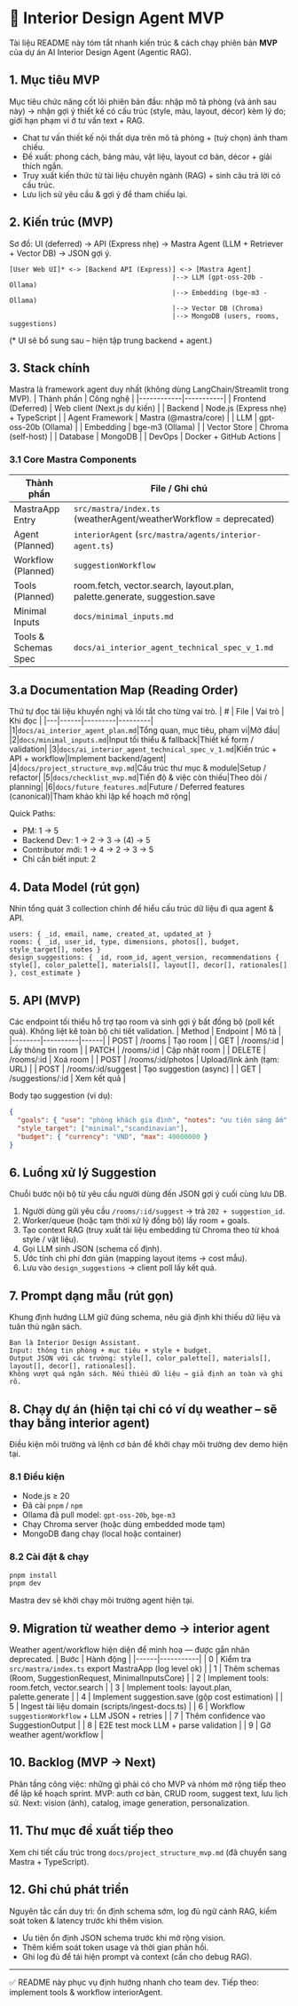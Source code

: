 # 🧭 Interior Design Agent MVP

Tài liệu README này tóm tắt nhanh kiến trúc & cách chạy phiên bản **MVP** của dự án AI Interior Design Agent (Agentic RAG).

## 1. Mục tiêu MVP
Mục tiêu chức năng cốt lõi phiên bản đầu: nhập mô tả phòng (và ảnh sau này) -> nhận gợi ý thiết kế có cấu trúc (style, màu, layout, décor) kèm lý do; giới hạn phạm vi ở tư vấn text + RAG.
- Chat tư vấn thiết kế nội thất dựa trên mô tả phòng + (tuỳ chọn) ảnh tham chiếu.
- Đề xuất: phong cách, bảng màu, vật liệu, layout cơ bản, décor + giải thích ngắn.
- Truy xuất kiến thức từ tài liệu chuyên ngành (RAG) + sinh câu trả lời có cấu trúc.
- Lưu lịch sử yêu cầu & gợi ý để tham chiếu lại.

## 2. Kiến trúc (MVP)
Sơ đồ: UI (deferred) → API (Express nhẹ) → Mastra Agent (LLM + Retriever + Vector DB) → JSON gợi ý.
```
[User Web UI]* <-> [Backend API (Express)] <-> [Mastra Agent]
                                         |--> LLM (gpt-oss-20b - Ollama)
                                         |--> Embedding (bge-m3 - Ollama)
                                         |--> Vector DB (Chroma)
                                         |--> MongoDB (users, rooms, suggestions)
```
(* UI sẽ bổ sung sau – hiện tập trung backend + agent.)

## 3. Stack chính
Mastra là framework agent duy nhất (không dùng LangChain/Streamlit trong MVP).
| Thành phần | Công nghệ |
|------------|-----------|
| Frontend (Deferred) | Web client (Next.js dự kiến) |
| Backend | Node.js (Express nhẹ) + TypeScript |
| Agent Framework | Mastra (@mastra/core) |
| LLM | gpt-oss-20b (Ollama) |
| Embedding | bge-m3 (Ollama) |
| Vector Store | Chroma (self-host) |
| Database | MongoDB |
| DevOps | Docker + GitHub Actions |

### 3.1 Core Mastra Components
| Thành phần | File / Ghi chú |
|------------|---------------|
| MastraApp Entry | `src/mastra/index.ts` (weatherAgent/weatherWorkflow = deprecated) |
| Agent (Planned) | `interiorAgent` (`src/mastra/agents/interior-agent.ts`) |
| Workflow (Planned) | `suggestionWorkflow` |
| Tools (Planned) | room.fetch, vector.search, layout.plan, palette.generate, suggestion.save |
| Minimal Inputs | `docs/minimal_inputs.md` |
| Tools & Schemas Spec | `docs/ai_interior_agent_technical_spec_v_1.md` |

## 3.a Documentation Map (Reading Order)
Thứ tự đọc tài liệu khuyến nghị và lối tắt cho từng vai trò.
| # | File | Vai trò | Khi đọc |
|---|------|---------|---------|
|1|`docs/ai_interior_agent_plan.md`|Tổng quan, mục tiêu, phạm vi|Mở đầu|
|2|`docs/minimal_inputs.md`|Input tối thiểu & fallback|Thiết kế form / validation|
|3|`docs/ai_interior_agent_technical_spec_v_1.md`|Kiến trúc + API + workflow|Implement backend/agent|
|4|`docs/project_structure_mvp.md`|Cấu trúc thư mục & module|Setup / refactor|
|5|`docs/checklist_mvp.md`|Tiến độ & việc còn thiếu|Theo dõi / planning|
|6|`docs/future_features.md`|Future / Deferred features (canonical)|Tham khảo khi lập kế hoạch mở rộng|

Quick Paths:
- PM: 1 → 5
- Backend Dev: 1 → 2 → 3 → (4) → 5
- Contributor mới: 1 → 4 → 2 → 3 → 5
- Chỉ cần biết input: 2


## 4. Data Model (rút gọn)
Nhìn tổng quát 3 collection chính để hiểu cấu trúc dữ liệu đi qua agent & API.
```
users: { _id, email, name, created_at, updated_at }
rooms: { _id, user_id, type, dimensions, photos[], budget, style_target[], notes }
design_suggestions: { _id, room_id, agent_version, recommendations { style[], color_palette[], materials[], layout[], decor[], rationales[] }, cost_estimate }
```

## 5. API (MVP)
Các endpoint tối thiểu hỗ trợ tạo room và sinh gợi ý bất đồng bộ (poll kết quả). Không liệt kê toàn bộ chi tiết validation.
| Method | Endpoint | Mô tả |
|--------|----------|------|
| POST | /rooms | Tạo room |
| GET | /rooms/:id | Lấy thông tin room |
| PATCH | /rooms/:id | Cập nhật room |
| DELETE | /rooms/:id | Xoá room |
| POST | /rooms/:id/photos | Upload/link ảnh (tạm: URL) |
| POST | /rooms/:id/suggest | Tạo suggestion (async) |
| GET | /suggestions/:id | Xem kết quả |

Body tạo suggestion (ví dụ):
```json
{
  "goals": { "use": "phòng khách gia đình", "notes": "ưu tiên sáng ấm" },
  "style_target": ["minimal","scandinavian"],
  "budget": { "currency": "VND", "max": 40000000 }
}
```

## 6. Luồng xử lý Suggestion
Chuỗi bước nội bộ từ yêu cầu người dùng đến JSON gợi ý cuối cùng lưu DB.
1. Người dùng gửi yêu cầu `/rooms/:id/suggest` → trả `202 + suggestion_id`.
2. Worker/queue (hoặc tạm thời xử lý đồng bộ) lấy room + goals.
3. Tạo context RAG (truy xuất tài liệu embedding từ Chroma theo từ khoá style / vật liệu).
4. Gọi LLM sinh JSON (schema cố định).
5. Ước tính chi phí đơn giản (mapping layout items → cost mẫu).
6. Lưu vào `design_suggestions` → client poll lấy kết quả.

## 7. Prompt dạng mẫu (rút gọn)
Khung định hướng LLM giữ đúng schema, nêu giả định khi thiếu dữ liệu và tuân thủ ngân sách.
```
Bạn là Interior Design Assistant.
Input: thông tin phòng + mục tiêu + style + budget.
Output JSON với các trường: style[], color_palette[], materials[], layout[], decor[], rationales[].
Không vượt quá ngân sách. Nếu thiếu dữ liệu → giả định an toàn và ghi rõ.
```

## 8. Chạy dự án (hiện tại chỉ có ví dụ weather – sẽ thay bằng interior agent)
Điều kiện môi trường và lệnh cơ bản để khởi chạy môi trường dev demo hiện tại.
### 8.1 Điều kiện
- Node.js ≥ 20
- Đã cài `pnpm` / `npm`
- Ollama đã pull model: `gpt-oss-20b`, `bge-m3`
- Chạy Chroma server (hoặc dùng embedded mode tạm)
- MongoDB đang chạy (local hoặc container)

### 8.2 Cài đặt & chạy
```bash
pnpm install
pnpm dev
```
Mastra dev sẽ khởi chạy môi trường agent hiện tại.

## 9. Migration từ weather demo → interior agent
Weather agent/workflow hiện diện để minh hoạ — được gắn nhãn deprecated.
| Bước | Hành động |
|------|-----------|
| 0 | Kiểm tra `src/mastra/index.ts` export MastraApp (log level ok) |
| 1 | Thêm schemas (Room, SuggestionRequest, MinimalInputsCore) |
| 2 | Implement tools: room.fetch, vector.search |
| 3 | Implement tools: layout.plan, palette.generate |
| 4 | Implement suggestion.save (gộp cost estimation) |
| 5 | Ingest tài liệu domain (scripts/ingest-docs.ts) |
| 6 | Workflow `suggestionWorkflow` + LLM JSON + retries |
| 7 | Thêm confidence vào SuggestionOutput |
| 8 | E2E test mock LLM + parse validation |
| 9 | Gỡ weather agent/workflow |

## 10. Backlog (MVP → Next)
Phân tầng công việc: những gì phải có cho MVP và nhóm mở rộng tiếp theo để lập kế hoạch sprint.
MVP: auth cơ bản, CRUD room, suggest text, lưu lịch sử.
Next: vision (ảnh), catalog, image generation, personalization.

## 11. Thư mục đề xuất tiếp theo
Xem chi tiết cấu trúc trong `docs/project_structure_mvp.md` (đã chuyển sang Mastra + TypeScript).

## 12. Ghi chú phát triển
Nguyên tắc cần duy trì: ổn định schema sớm, log đủ ngữ cảnh RAG, kiểm soát token & latency trước khi thêm vision.
- Ưu tiên ổn định JSON schema trước khi mở rộng vision.
- Thêm kiểm soát token usage và thời gian phản hồi.
- Ghi log đủ để tái hiện prompt và context (cần cho debug RAG).

---
✅ README này phục vụ định hướng nhanh cho team dev. Tiếp theo: implement tools & workflow interiorAgent.

